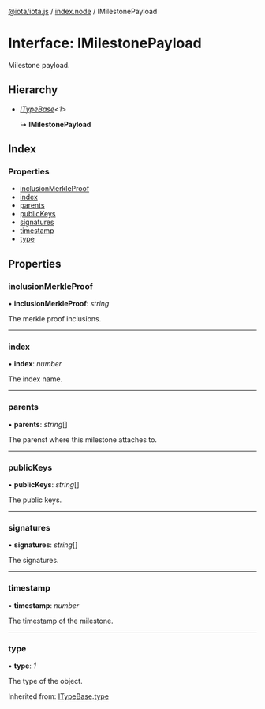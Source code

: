 [@iota/iota.js](../README.md) / [index.node](../modules/index_node.md) / IMilestonePayload

# Interface: IMilestonePayload

Milestone payload.

## Hierarchy

* [*ITypeBase*](models_itypebase.itypebase.md)<*1*\>

  ↳ **IMilestonePayload**

## Index

### Properties

* [inclusionMerkleProof](index_node.imilestonepayload.md#inclusionmerkleproof)
* [index](index_node.imilestonepayload.md#index)
* [parents](index_node.imilestonepayload.md#parents)
* [publicKeys](index_node.imilestonepayload.md#publickeys)
* [signatures](index_node.imilestonepayload.md#signatures)
* [timestamp](index_node.imilestonepayload.md#timestamp)
* [type](index_node.imilestonepayload.md#type)

## Properties

### inclusionMerkleProof

• **inclusionMerkleProof**: *string*

The merkle proof inclusions.

___

### index

• **index**: *number*

The index name.

___

### parents

• **parents**: *string*[]

The parenst where this milestone attaches to.

___

### publicKeys

• **publicKeys**: *string*[]

The public keys.

___

### signatures

• **signatures**: *string*[]

The signatures.

___

### timestamp

• **timestamp**: *number*

The timestamp of the milestone.

___

### type

• **type**: *1*

The type of the object.

Inherited from: [ITypeBase](models_itypebase.itypebase.md).[type](models_itypebase.itypebase.md#type)
